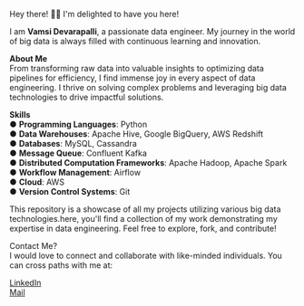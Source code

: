 Hey there! 🙋‍♂️ I'm delighted to have you here! 

I am **Vamsi Devarapalli**, a passionate data engineer. My journey in the world of big data is always filled with continuous learning and innovation.


**About Me**<br/>
From transforming raw data into valuable insights to optimizing data pipelines for efficiency, I find immense joy in every aspect of data engineering. I thrive on solving complex problems and leveraging big data technologies to drive impactful solutions.


**Skills**<br/>
● **Programming Languages**: Python<br/>
● **Data Warehouses**: Apache Hive, Google BigQuery, AWS Redshift<br/>
● **Databases**: MySQL, Cassandra<br/>
● **Message Queue**: Confluent Kafka<br/>
● **Distributed Computation Frameworks**: Apache Hadoop, Apache Spark<br/>
● **Workflow Management**: Airflow<br/>
● **Cloud**: AWS<br/>
● **Version Control Systems**: Git<br/>


This repository is a showcase of all my projects utilizing various big data technologies.here, you'll find a collection of my work demonstrating my expertise in data engineering. Feel free to explore, fork, and contribute!

Contact Me?<br/>
I would love to connect and collaborate with like-minded individuals. You can cross paths with me at:

[LinkedIn](https://www.linkedin.com/in/vamsi-devarapalli)<br/>
[Mail](vvitvamsi@gmail.com)
